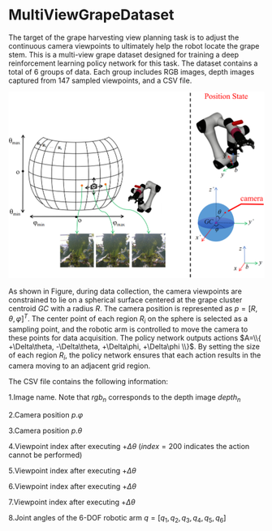 # MultiViewGrapeDataset
The target of the grape harvesting view planning task is to adjust the continuous camera viewpoints to ultimately help the robot locate the grape stem. 
This is a multi-view grape dataset designed for training a deep reinforcement learning policy network for this task. The dataset contains a total of 6 
groups of data. Each group includes RGB images, depth images captured from 147 sampled viewpoints, and a CSV file. 

![Fig1](image/Fig1.png)

As shown in Figure, during data collection, the camera viewpoints are constrained to lie on a spherical surface centered at the grape cluster centroid
$GC$ with a radius $R$. The camera position is represented as $p = [R, θ, φ]^T$. The center point of each region $R_{i}$ on the sphere is selected as a sampling 
point, and the robotic arm is controlled to move the camera to these points for data acquisition. The policy network outputs actions $A=\\{ +\Delta\theta, -\Delta\theta, +\Delta\phi, +\Delta\phi \\}$. 
By setting the size of each region $R_{i}$, the policy network ensures that each action results in the camera moving to an adjacent grid region.

The CSV file contains the following information:

1.Image name. Note that $rgb_n$ corresponds to the depth image $depth_n$

2.Camera position $p.φ$

3.Camera position $p.θ$

4.Viewpoint index after executing $+Δθ$ ($index = 200$ indicates the action cannot be performed)

5.Viewpoint index after executing $+Δθ$

6.Viewpoint index after executing $+Δθ$

7.Viewpoint index after executing $+Δθ$

8.Joint angles of the 6-DOF robotic arm $q = [q_{1}, q_{2}, q_{3}, q_{4}, q_{5}, q_{6}]$